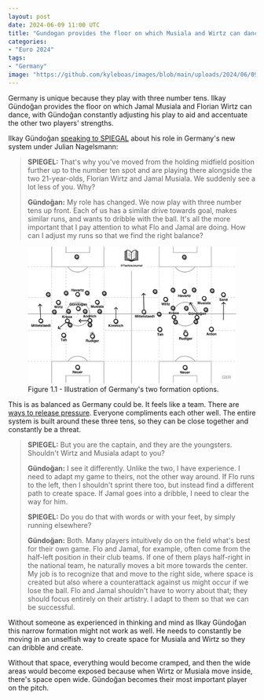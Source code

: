```yaml
---
layout: post
date: 2024-06-09 11:00 UTC
title: "Gundogan provides the floor on which Musiala and Wirtz can dance"
categories:
- "Euro 2024"
tags:
- "Germany"
image: "https://github.com/kyleboas/images/blob/main/uploads/2024/06/09/Image-09Jun2024_01:07:42.png?raw=true"
---
```


Germany is unique because they play with three number tens. Ilkay Gündoğan provides the floor on which Jamal Musiala and Florian Wirtz can dance, with Gündoğan constantly adjusting his play to aid and accentuate the other two players' strengths.

<!---more---> 

Ilkay Gündoğan [speaking to SPIEGAL](https://www.spiegel.de/sport/fussball/ilkay-guendogan-dfb-kapitaen-ueber-den-rechtsruck-und-seine-heimliche-rolle-bei-der-em-a-ac048122-11be-4403-af60-8fc8a0b00f6a) about his role in Germany's new system under Julian Nagelsmann: 

> **SPIEGEL:** That's why you've moved from the holding midfield position further up to the number ten spot and are playing there alongside the two 21-year-olds, Florian Wirtz and Jamal Musiala. We suddenly see a lot less of you. Why?
> 
> **Gündoğan:** My role has changed. We now play with three number tens up front. Each of us has a similar drive towards goal, makes similar runs, and wants to dribble with the ball. It's all the more important that I pay attention to what Flo and Jamal are doing. How can I adjust my runs so that we find the right balance?

<figure>
    <img src="https://github.com/kyleboas/images/blob/main/uploads/2024/06/09/Image-09Jun2024_01:06:00.png?raw=true">
    <figcaption>Figure 1.1 - Illustration of Germany's two formation options.</figcaption>
</figure>

This is as balanced as Germany could be. It feels like a team. There are [ways to release pressure](https://tacticsjournal.com/2024/03/24/germanys-press-release/). Everyone compliments each other well. The entire system is built around these three tens, so they can be close together and constantly be a threat. 

> **SPIEGEL:** But you are the captain, and they are the youngsters. Shouldn't Wirtz and Musiala adapt to you?
> 
> **Gündoğan:** I see it differently. Unlike the two, I have experience. I need to adapt my game to theirs, not the other way around. If Flo runs to the left, then I shouldn't sprint there too, but instead find a different path to create space. If Jamal goes into a dribble, I need to clear the way for him.
> 
> **SPIEGEL:** Do you do that with words or with your feet, by simply running elsewhere?
> 
> **Gündoğan:** Both. Many players intuitively do on the field what's best for their own game. Flo and Jamal, for example, often come from the half-left position in their club teams. If one of them plays half-right in the national team, he naturally moves a bit more towards the center. My job is to recognize that and move to the right side, where space is created but also where a counterattack against us might occur if we lose the ball. Flo and Jamal shouldn't have to worry about that; they should focus entirely on their artistry. I adapt to them so that we can be successful.

Without someone as experienced in thinking and mind as Ilkay Gündoğan this narrow formation might not work as well. He needs to constantly be moving in an unselfish way to create space for Musiala and Wirtz so they can dribble and create. 

Without that space, everything would become cramped, and then the wide areas would become exposed because when Wirtz or Musiala move inside, there's space open wide. Gündoğan becomes their most important player on the pitch.